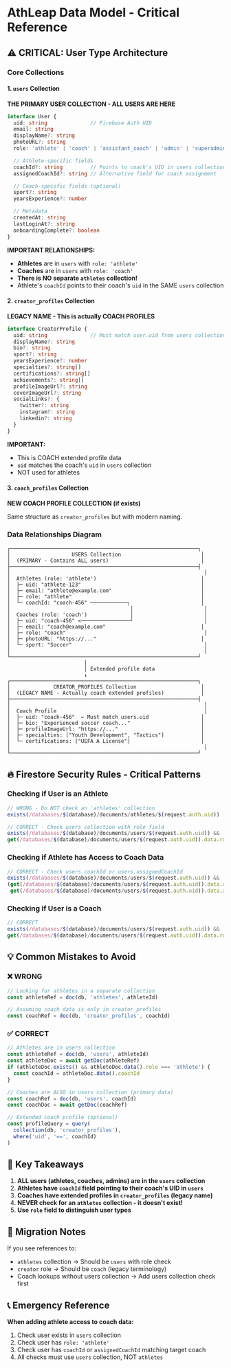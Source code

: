 # AthLeap Data Model - Critical Reference

## ⚠️ CRITICAL: User Type Architecture

### Core Collections

#### 1. `users` Collection
**THE PRIMARY USER COLLECTION - ALL USERS ARE HERE**

```typescript
interface User {
  uid: string              // Firebase Auth UID
  email: string
  displayName?: string
  photoURL?: string
  role: 'athlete' | 'coach' | 'assistant_coach' | 'admin' | 'superadmin'

  // Athlete-specific fields
  coachId?: string         // Points to coach's UID in users collection
  assignedCoachId?: string // Alternative field for coach assignment

  // Coach-specific fields (optional)
  sport?: string
  yearsExperience?: number

  // Metadata
  createdAt: string
  lastLoginAt?: string
  onboardingComplete?: boolean
}
```

**IMPORTANT RELATIONSHIPS:**
- **Athletes** are in `users` with `role: 'athlete'`
- **Coaches** are in `users` with `role: 'coach'`
- **There is NO separate `athletes` collection!**
- Athlete's `coachId` points to their coach's `uid` in the SAME `users` collection

#### 2. `creator_profiles` Collection
**LEGACY NAME - This is actually COACH PROFILES**

```typescript
interface CreatorProfile {
  uid: string              // Must match user.uid from users collection
  displayName?: string
  bio?: string
  sport?: string
  yearsExperience?: number
  specialties?: string[]
  certifications?: string[]
  achievements?: string[]
  profileImageUrl?: string
  coverImageUrl?: string
  socialLinks?: {
    twitter?: string
    instagram?: string
    linkedin?: string
  }
}
```

**IMPORTANT:**
- This is COACH extended profile data
- `uid` matches the coach's `uid` in `users` collection
- NOT used for athletes

#### 3. `coach_profiles` Collection
**NEW COACH PROFILE COLLECTION (if exists)**

Same structure as `creator_profiles` but with modern naming.

### Data Relationships Diagram

```
┌─────────────────────────────────────────────────────────────┐
│                    USERS Collection                          │
│  (PRIMARY - Contains ALL users)                              │
├─────────────────────────────────────────────────────────────┤
│                                                               │
│  Athletes (role: 'athlete')                                  │
│  ├─ uid: "athlete-123"                                       │
│  ├─ email: "athlete@example.com"                             │
│  ├─ role: "athlete"                                          │
│  └─ coachId: "coach-456" ────────────┐                       │
│                                       │                       │
│  Coaches (role: 'coach')              │                       │
│  ├─ uid: "coach-456" <────────────────┘                       │
│  ├─ email: "coach@example.com"                               │
│  ├─ role: "coach"                                             │
│  ├─ photoURL: "https://..."                                  │
│  └─ sport: "Soccer"                                           │
│                                                               │
└─────────────────────────────────────────────────────────────┘
                         │
                         │ Extended profile data
                         ↓
┌─────────────────────────────────────────────────────────────┐
│              CREATOR_PROFILES Collection                     │
│  (LEGACY NAME - Actually coach extended profiles)            │
├─────────────────────────────────────────────────────────────┤
│                                                               │
│  Coach Profile                                                │
│  ├─ uid: "coach-456"  ← Must match users.uid                 │
│  ├─ bio: "Experienced soccer coach..."                       │
│  ├─ profileImageUrl: "https://..."                           │
│  ├─ specialties: ["Youth Development", "Tactics"]            │
│  └─ certifications: ["UEFA A License"]                       │
│                                                               │
└─────────────────────────────────────────────────────────────┘
```

## 🔥 Firestore Security Rules - Critical Patterns

### Checking if User is an Athlete
```javascript
// WRONG - Do NOT check an 'athletes' collection
exists(/databases/$(database)/documents/athletes/$(request.auth.uid))

// CORRECT - Check users collection with role field
exists(/databases/$(database)/documents/users/$(request.auth.uid)) &&
get(/databases/$(database)/documents/users/$(request.auth.uid)).data.role == 'athlete'
```

### Checking if Athlete has Access to Coach Data
```javascript
// CORRECT - Check users.coachId or users.assignedCoachId
exists(/databases/$(database)/documents/users/$(request.auth.uid)) &&
(get(/databases/$(database)/documents/users/$(request.auth.uid)).data.coachId == coachUid ||
 get(/databases/$(database)/documents/users/$(request.auth.uid)).data.assignedCoachId == coachUid)
```

### Checking if User is a Coach
```javascript
// CORRECT
exists(/databases/$(database)/documents/users/$(request.auth.uid)) &&
get(/databases/$(database)/documents/users/$(request.auth.uid)).data.role in ['coach', 'creator', 'assistant_coach']
```

## 💡 Common Mistakes to Avoid

### ❌ WRONG
```typescript
// Looking for athletes in a separate collection
const athleteRef = doc(db, 'athletes', athleteId)

// Assuming coach data is only in creator_profiles
const coachRef = doc(db, 'creator_profiles', coachId)
```

### ✅ CORRECT
```typescript
// Athletes are in users collection
const athleteRef = doc(db, 'users', athleteId)
const athleteDoc = await getDoc(athleteRef)
if (athleteDoc.exists() && athleteDoc.data().role === 'athlete') {
  const coachId = athleteDoc.data().coachId
}

// Coaches are ALSO in users collection (primary data)
const coachRef = doc(db, 'users', coachId)
const coachDoc = await getDoc(coachRef)

// Extended coach profile (optional)
const profileQuery = query(
  collection(db, 'creator_profiles'),
  where('uid', '==', coachId)
)
```

## 🎯 Key Takeaways

1. **ALL users (athletes, coaches, admins) are in the `users` collection**
2. **Athletes have `coachId` field pointing to their coach's UID in `users`**
3. **Coaches have extended profiles in `creator_profiles` (legacy name)**
4. **NEVER check for an `athletes` collection - it doesn't exist!**
5. **Use `role` field to distinguish user types**

## 🔧 Migration Notes

If you see references to:
- `athletes` collection → Should be `users` with role check
- `creator` role → Should be `coach` (legacy terminology)
- Coach lookups without users collection → Add users collection check first

## 📞 Emergency Reference

**When adding athlete access to coach data:**
1. Check user exists in `users` collection
2. Check user has `role: 'athlete'`
3. Check user has `coachId` or `assignedCoachId` matching target coach
4. All checks must use `users` collection, NOT `athletes`
